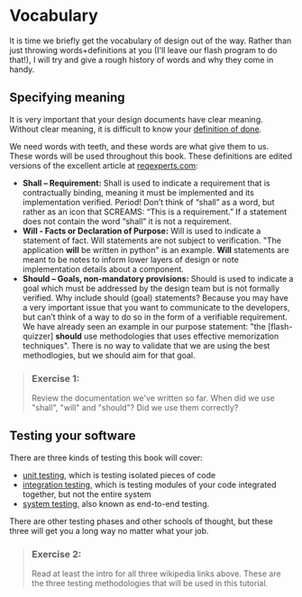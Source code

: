 # Vocabulary

It is time we briefly get the vocabulary of design out of the way. Rather than
just throwing words+definitions at you (I'll leave our flash program to do
that!), I will try and give a rough history of words and why they come in handy.

## Specifying meaning
It is very important that your design documents have clear meaning. Without
clear meaning, it is difficult to know your [definition of done](1).

We need words with teeth, and these words are what give them to us. These words will
be used throughout this book. These definitions are edited versions of the excellent article at
[reqexperts.com](2):
- **Shall – Requirement:**  Shall is used to indicate a requirement that is contractually
	binding, meaning it must be implemented and its implementation verified.
	Period!  Don’t think of “shall” as a word, but rather as an icon that SCREAMS:
	“This is a requirement.”  If a statement does not contain the word “shall” it
	is not a requirement.
- **Will - Facts or Declaration of Purpose:** Will is used to indicate a
	statement of fact.  Will statements are not subject to verification.
	"The application **will** be written in python" is an example.
    **Will** statements are meant to be notes to inform lower layers
    of design or note implementation details about a component.
- **Should – Goals, non-mandatory provisions:** Should is used to indicate a
	goal which must be addressed by the design team but is not formally
	verified. Why include should (goal) statements? Because you may have a very
	important issue that you want to communicate to the developers, but can’t
	think of a way to do so in the form of a verifiable requirement. We have
	already seen an example in our purpose statement: "the [flash-quizzer]
	**should** use methodologies that uses effective memorization techniques".
	There is no way to validate that we are using the best methodlogies, but
	we should aim for that goal.

> ### Exercise 1:
> Review the documentation we've written so far. When did we use "shall",
> "will" and "should"? Did we use them correctly?

## Testing your software
There are three kinds of testing this book will cover:
- [unit testing](3), which is testing isolated pieces of code
- [integration testing](4), which is testing modules of your code integrated
	together, but not the entire system
- [system testing](5), also known as end-to-end testing.

There are other testing phases and other schools of thought, but these three
will get you a long way no matter what your job.

> ### Exercise 2:
> Read at least the intro for all three wikipedia links above.
> These are the three testing methodologies that will be used in this
> tutorial.

[1]: https://www.agilealliance.org/glossary/definition-of-done/
[2]: http://reqexperts.com/blog/2012/10/using-the-correct-terms-shall-will-should/
[2]: https://en.wikipedia.org/wiki/Unit_testing
[3]: https://en.wikipedia.org/wiki/Integration_testing
[4]: https://en.wikipedia.org/wiki/System_testing
